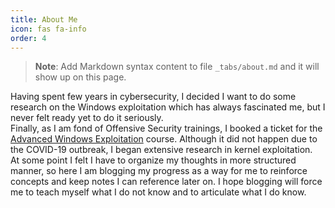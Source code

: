```yaml
---
title: About Me
icon: fas fa-info
order: 4
---
```



> **Note**: Add Markdown syntax content to file `_tabs/about.md` and it will show up on this page.

Having spent few years in cybersecurity, I decided I want to do some research on the Windows exploitation which has always fascinated me, but I never felt ready yet to do it seriously.  
Finally, as I am fond of Offensive Security trainings, I booked a ticket for the [Advanced Windows Exploitation](https://www.offensive-security.com/awe-osee/) course. Although it did not happen due to the COVID-19 outbreak, I began extensive research in kernel exploitation.<br> At some point I felt I have to organize my thoughts in more structured manner, so here I am blogging my progress as a way for me to reinforce concepts and keep notes I can reference later on. I hope blogging will force me to teach myself what I do not know and to articulate what I do know.
